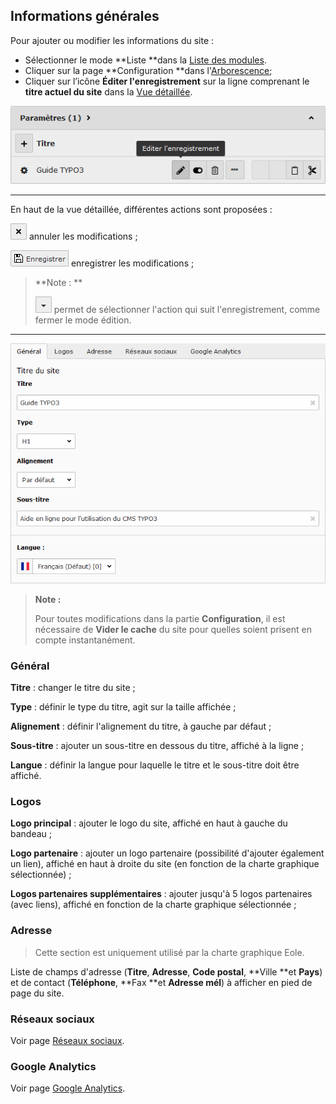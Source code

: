 ## Informations générales

Pour ajouter ou modifier les informations du site :

* Sélectionner le mode **Liste **dans la [Liste des modules](/présentation-de-typo3/se-reperer-dans-le-backend.md).
* Cliquer sur la page **Configuration **dans l'[Arborescence](/présentation-de-typo3/se-reperer-dans-le-backend.md);
* Cliquer sur l’icône **Éditer l'enregistrement** sur la ligne comprenant le **titre actuel du site** dans la [Vue détaillée](/présentation-de-typo3/se-reperer-dans-le-backend.md).

![](/assets/config_edit.png)

---

En haut de la vue détaillée, différentes actions sont proposées :

![](/assets/btn_page_cancel.png.png) annuler les modifications ;

![](/assets/btn_page_save.png) enregistrer les modifications ;

> **Note : **
>
> ![](/assets/btn_page_other.png) permet de sélectionner l'action qui suit l'enregistrement, comme fermer le mode édition.

---

![](/assets/config_edit_form.png)

> **Note :**
>
> Pour toutes modifications dans la partie **Configuration**, il est nécessaire de **Vider le cache** du site pour quelles soient prisent en compte instantanément.

### Général

**Titre** : changer le titre du site ;

**Type** : définir le type du titre, agit sur la taille affichée ;

**Alignement** : définir l'alignement du titre, à gauche par défaut ;

**Sous-titre** : ajouter un sous-titre en dessous du titre, affiché à la ligne ;

**Langue** : définir la langue pour laquelle le titre et le sous-titre doit être affiché.

### Logos

**Logo principal** : ajouter le logo du site, affiché en haut à gauche du bandeau ;

**Logo partenaire** : ajouter un logo partenaire \(possibilité d'ajouter également un lien\), affiché en haut à droite du site \(en fonction de la charte graphique sélectionnée\) ;

**Logos partenaires supplémentaires** : ajouter jusqu'à 5 logos partenaires \(avec liens\), affiché en fonction de la charte graphique sélectionnée ;

### Adresse

> Cette section est uniquement utilisé par la charte graphique Eole.

Liste de champs d'adresse \(**Titre**, **Adresse**, **Code postal**, **Ville **et **Pays**\) et de contact \(**Téléphone**, **Fax **et **Adresse mél**\) à afficher en pied de page du site.

### Réseaux sociaux

Voir page [Réseaux sociaux](/configuration/reseaux-sociaux.md).

### Google Analytics

Voir page [Google Analytics](/configuration/google-analytics.md).

